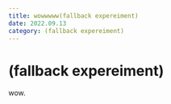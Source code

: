 ```yaml
---
title: wowwwww(fallback expereiment)
date: 2022.09.13
category: (fallback expereiment)
---
```


# (fallback expereiment)

wow.
